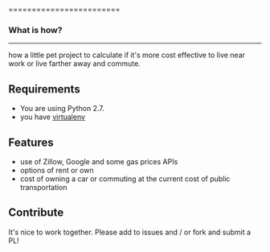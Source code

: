 ========================

### What is how?
-------------

how
a little pet project to calculate if it's more cost effective to live near work or live farther away and commute. 

Requirements
-----------

* You are using Python 2.7.
* you have [virtualenv](https://pypi.python.org/pypi/virtualenv)

Features
---------------
* use of Zillow, Google and some gas prices APIs
* options of rent or own
* cost of owning a car or commuting at the current cost of public transportation

Contribute
---------------
It's nice to work together. Please add to issues and / or fork and submit a PL!

